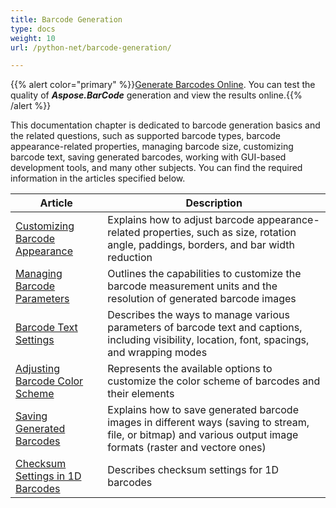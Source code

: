```yaml
---
title: Barcode Generation
type: docs
weight: 10
url: /python-net/barcode-generation/

---
```

{{% alert color="primary" %}}[Generate Barcodes Online](https://products.aspose.app/barcode/generate). You can test the quality of ***Aspose.BarCode*** generation and view the results online.{{% /alert %}}

This documentation chapter is dedicated to barcode generation basics and the related questions, such as supported barcode types, barcode appearance-related properties, managing barcode size, customizing barcode text, saving generated barcodes, working with GUI-based development tools, and many other subjects. You can find the required information in the articles specified below.
   
| Article | Description |
|---|---|
|[Customizing Barcode Appearance](/barcode/python-net/manage-barcode-appearance/)|Explains how to adjust barcode appearance-related properties, such as size, rotation angle, paddings, borders, and bar width reduction|
|[Managing Barcode Parameters](/barcode/python-net/barcode-parameters/)|Outlines the capabilities to customize the barcode measurement units and the resolution of generated barcode images|
|[Barcode Text Settings](/barcode/python-net/barcode-text-settings/)|Describes the ways to manage various parameters of barcode text and captions, including visibility, location, font, spacings, and wrapping modes|
|[Adjusting Barcode Color Scheme](/barcode/python-net/customize-barcode-color/)|Represents the available options to customize the color scheme of barcodes and their elements|
|[Saving Generated Barcodes](/barcode/python-net/save-generated-barcodes/)|Explains how to save generated barcode images in different ways (saving to stream, file, or bitmap) and various output image formats (raster and vectore ones)|
|[Checksum Settings in 1D Barcodes](/barcode/python-net/)|Describes checksum settings for 1D barcodes|

  